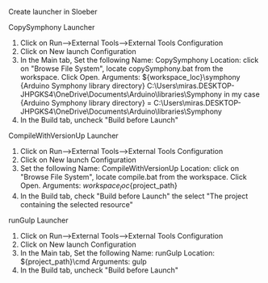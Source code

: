 Create launcher in Sloeber

CopySymphony Launcher
1. Click on Run-->External Tools-->External Tools Configuration
2. Click on New launch Configuration
3. In the Main tab, Set the following Name: CopySymphony Location: click on "Browse File System", locate copySymphony.bat from the workspace. Click Open. Arguments: ${workspace_loc}\symphony {Arduino Symphony library directory} C:\Users\miras.DESKTOP-JHPGKS4\OneDrive\Documents\Arduino\libraries\Symphony in my case {Arduino Symphony library directory} = C:\Users\miras.DESKTOP-JHPGKS4\OneDrive\Documents\Arduino\libraries\Symphony
4. In the Build tab, uncheck "Build before Launch"

CompileWithVersionUp Launcher

1. Click on Run-->External Tools-->External Tools Configuration
2. Click on New launch Configuration
3. Set the following Name: CompileWithVersionUp Location: click on "Browse File System", locate compile.bat from the workspace. Click Open. Arguments: ${workspace_loc}${project_path}
4. In the Build tab, check "Build before Launch" the select "The project containing the selected resource"


runGulp Launcher
1. Click on Run-->External Tools-->External Tools Configuration
2. Click on New launch Configuration
3. In the Main tab, Set the following Name: runGulp Location: ${project_path}\cmd Arguments: gulp
4. In the Build tab, uncheck "Build before Launch"
